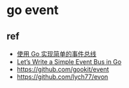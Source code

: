 # go event

## ref

* [使用 Go 实现简单的事件总线](https://zhuanlan.zhihu.com/p/338885390)
* [Let’s Write a Simple Event Bus in Go](https://levelup.gitconnected.com/lets-write-a-simple-event-bus-in-go-79b9480d8997)
* https://github.com/gookit/event
* https://github.com/lych77/evon
